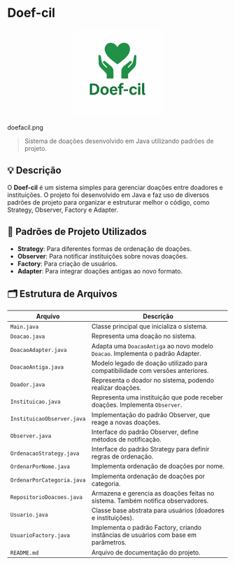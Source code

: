 
# Doef-cil
<p align="center">
  <img src="doefacil.png" alt="Logo DoeFácil" width="200"/>
</p>
doefacil.png

> Sistema de doações desenvolvido em Java utilizando padrões de projeto.

## 💡 Descrição

O **Doef-cil** é um sistema simples para gerenciar doações entre doadores e instituições. O projeto foi desenvolvido em Java e faz uso de diversos padrões de projeto para organizar e estruturar melhor o código, como Strategy, Observer, Factory e Adapter.


## 🧠 Padrões de Projeto Utilizados

- **Strategy**: Para diferentes formas de ordenação de doações.
- **Observer**: Para notificar instituições sobre novas doações.
- **Factory**: Para criação de usuários.
- **Adapter**: Para integrar doações antigas ao novo formato.


## 🗂️ Estrutura de Arquivos

| Arquivo                        | Descrição |
|-------------------------------|-----------|
| `Main.java`                   | Classe principal que inicializa o sistema. |
| `Doacao.java`                 | Representa uma doação no sistema. |
| `DoacaoAdapter.java`          | Adapta uma `DoacaoAntiga` ao novo modelo `Doacao`. Implementa o padrão Adapter. |
| `DoacaoAntiga.java`           | Modelo legado de doação utilizado para compatibilidade com versões anteriores. |
| `Doador.java`                 | Representa o doador no sistema, podendo realizar doações. |
| `Instituicao.java`            | Representa uma instituição que pode receber doações. Implementa `Observer`. |
| `InstituicaoObserver.java`    | Implementação do padrão Observer, que reage a novas doações. |
| `Observer.java`               | Interface do padrão Observer, define métodos de notificação. |
| `OrdenacaoStrategy.java`      | Interface do padrão Strategy para definir regras de ordenação. |
| `OrdenarPorNome.java`         | Implementa ordenação de doações por nome. |
| `OrdenarPorCategoria.java`    | Implementa ordenação de doações por categoria. |
| `RepositorioDoacoes.java`     | Armazena e gerencia as doações feitas no sistema. Também notifica observadores. |
| `Usuario.java`                | Classe base abstrata para usuários (doadores e instituições). |
| `UsuarioFactory.java`         | Implementa o padrão Factory, criando instâncias de usuários com base em parâmetros. |
| `README.md`                   | Arquivo de documentação do projeto. |

